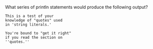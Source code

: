 What series of println statements would produce the following output?

```
This is a test of your
knowledge of "quotes" used
in 'string literals.'

You're bound to "get it right"
if you read the section on
''quotes.''
```